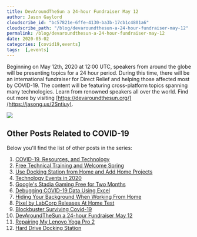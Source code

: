 ```yaml
---
title: DevAroundTheSun a 24-hour Fundraiser May 12
author: Jason Gaylord
cloudscribe_id: "bc57821e-6ffe-4130-ba3b-17cb1c4801a6"
cloudscribe_path: "/blog/devaroundthesun-a-24-hour-fundraiser-may-12"
permalink: /blog/devaroundthesun-a-24-hour-fundraiser-may-12
date: 2020-05-02
categories: [covid19,events]
tags:  [,events]
---
```


Beginning on May 12th, 2020 at 12:00 UTC, speakers from around the globe will be presenting topics for a 24 hour period. During this time, there will be an international fundraiser for Direct Relief and helping those affected most by COVID-19. The content will be featuring cross-platform topics spanning many technologies. Learn from renowned speakers all over the world. Find out more by visiting [https://devaroundthesun.org/](https://jasong.us/2Sntiuy).

[![](https://cdn.jasongaylord.com/images/2020/05/02/devaroundthesun.jpg)](https://jasong.us/2Sntiuy)

## Other Posts Related to COVID-19
Below you'll find the list of other posts in the series:

1. [COVID-19, Resources, and Technology](https://jasong.us/2wgSBqo)
2. [Free Technical Training and Welcome Spring](https://jasong.us/2XeHw3W)
3. [Use Docking Station from Home and Add Home Projects](https://jasong.us/3bRuoWK)
4. [Technology Events in 2020](https://jasong.us/2wvKshS)
5. [Google's Stadia Gaming Free for Two Months](https://jasong.us/3a9Rne9)
6. [Debugging COVID-19 Data Using Excel](https://jasong.us/2K5BhHV)
7. [Hiding Your Background When Working From Home](https://jasong.us/3enL8XE)
8. [Pixel by LabCorp Releases At Home Test](https://jasong.us/2xVsplI)
9. [Blockbuster Surviving Covid-19](https://jasong.us/2YduAvE)
10. [DevAroundTheSun a 24-hour Fundraiser May 12](https://jasong.us/2VWxxzm)
11. [Repairing My Lenovo Yoga Pro 2](https://bit.ly/2TtEfLv)
12. [Hard Drive Docking Station](https://bit.ly/2TtEfLv)